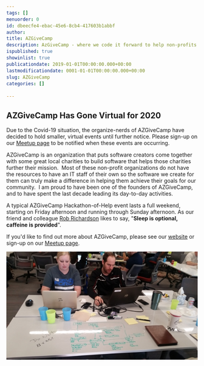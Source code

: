 ```yaml
---
tags: []
menuorder: 0
id: dbeecfe4-ebac-45e6-8cb4-417603b1abbf
author: 
title: AZGiveCamp
description: AzGiveCamp - where we code it forward to help non-profits in need.
ispublished: true
showinlist: true
publicationdate: 2019-01-01T00:00:00.000+00:00
lastmodificationdate: 0001-01-01T00:00:00.000+00:00
slug: AZGiveCamp
categories: []

---
```

## AZGiveCamp Has Gone Virtual for 2020

Due to the Covid-19 situation, the organize-nerds of AZGiveCamp have decided to hold smaller, virtual events until further notice. Please sign-up on our [Meetup page](http://meetup.com/azgivecamp) to be notified when these events are occurring.

AZGiveCamp is an organization that puts software creators come together with some great local charities to build software that helps those charities further their mission.  Most of these non-profit organizations do not have the resources to have an IT staff of their own so the software we create for them can truly make a difference in helping them achieve their goals for our community.  I am proud to have been one of the founders of AZGiveCamp, and to have spent the last decade leading its day-to-day activities.

A typical AZGiveCamp Hackathon-of-Help event lasts a full weekend, starting on Friday afternoon and running through Sunday afternoon. As our friend and colleague [Rob Richardson](http://twitter.com/rob_rich) likes to say, "**Sleep is optional, caffeine is provided**".

If you'd like to find out more about AZGiveCamp, please see our [website](http://azgivecamp.org) or sign-up on our [Meetup page](http://meetup.com/azgivecamp).

![](../Files/AZGiveCamp_600Wide.jpg)